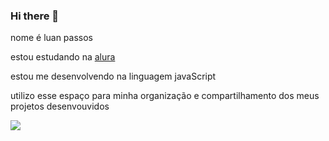 ### Hi there 👋

 nome  é luan passos 

estou estudando na  [alura](httsp//www.alura.com.br)

estou me desenvolvendo na linguagem javaScript

utilizo esse espaço para minha organização  e compartilhamento dos meus projetos desenvouvidos 

![](https://media.tenor.com/RSUq8agBH0EAAAAC/kawaii-cinnamoroll.gif)
